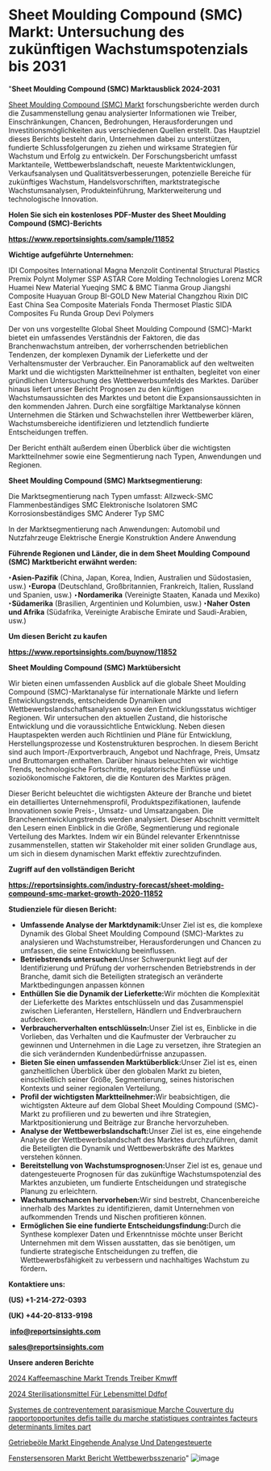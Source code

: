 # Sheet Moulding Compound (SMC) Markt: Untersuchung des zukünftigen Wachstumspotenzials bis 2031

"<strong><b>Sheet Moulding Compound (SMC) Marktausblick 2024-2031</b></strong>

<a href=https://www.reportsinsights.com/sample/11852>Sheet Moulding Compound (SMC) Markt</a> forschungsberichte werden durch die Zusammenstellung genau analysierter Informationen wie Treiber, Einschränkungen, Chancen, Bedrohungen, Herausforderungen und Investitionsmöglichkeiten aus verschiedenen Quellen erstellt. Das Hauptziel dieses Berichts besteht darin, Unternehmen dabei zu unterstützen, fundierte Schlussfolgerungen zu ziehen und wirksame Strategien für Wachstum und Erfolg zu entwickeln. Der Forschungsbericht umfasst Marktanteile, Wettbewerbslandschaft, neueste Marktentwicklungen, Verkaufsanalysen und Qualitätsverbesserungen, potenzielle Bereiche für zukünftiges Wachstum, Handelsvorschriften, marktstrategische Wachstumsanalysen, Produkteinführung, Markterweiterung und technologische Innovation.

<strong><b>Holen Sie sich ein kostenloses PDF-Muster des Sheet Moulding Compound (SMC)-Berichts</b></strong>

<a href=https://www.reportsinsights.com/sample/11852><strong><u>https://www.reportsinsights.com/sample/11852</u></strong></a>

<strong>Wichtige aufgeführte Unternehmen:</strong>

IDI Composites International
    Magna
    Menzolit
    Continental Structural Plastics
    Premix
    Polynt
    Molymer SSP
    ASTAR
    Core Molding Technologies
    Lorenz
    MCR
    Huamei New Material
    Yueqing SMC & BMC
    Tianma Group
    Jiangshi Composite
    Huayuan Group
    BI-GOLD New Material
    Changzhou Rixin
    DIC
    East China Sea Composite Materials
    Fonda Thermoset Plastic
    SIDA Composites
    Fu Runda Group
    Devi Polymers

Der von uns vorgestellte Global Sheet Moulding Compound (SMC)-Markt bietet ein umfassendes Verständnis der Faktoren, die das Branchenwachstum antreiben, der vorherrschenden betrieblichen Tendenzen, der komplexen Dynamik der Lieferkette und der Verhaltensmuster der Verbraucher. Ein Panoramablick auf den weltweiten Markt und die wichtigsten Marktteilnehmer ist enthalten, begleitet von einer gründlichen Untersuchung des Wettbewerbsumfelds des Marktes. Darüber hinaus liefert unser Bericht Prognosen zu den künftigen Wachstumsaussichten des Marktes und betont die Expansionsaussichten in den kommenden Jahren. Durch eine sorgfältige Marktanalyse können Unternehmen die Stärken und Schwachstellen ihrer Wettbewerber klären, Wachstumsbereiche identifizieren und letztendlich fundierte Entscheidungen treffen.

Der Bericht enthält außerdem einen Überblick über die wichtigsten Marktteilnehmer sowie eine Segmentierung nach Typen, Anwendungen und Regionen.

<strong>Sheet Moulding Compound (SMC) Marktsegmentierung:</strong>

Die Marktsegmentierung nach Typen umfasst:
Allzweck-SMC
Flammenbeständiges SMC
Elektronische Isolatoren SMC
Korrosionsbeständiges SMC
Anderer Typ SMC

In der Marktsegmentierung nach Anwendungen:
Automobil und Nutzfahrzeuge
Elektrische Energie
Konstruktion
Andere Anwendung

<strong><b>Führende Regionen und Länder, die in dem Sheet Moulding Compound (SMC) Marktbericht erwähnt werden:</b></strong>

<strong><b>‣Asien-Pazifik</b></strong> (China, Japan, Korea, Indien, Australien und Südostasien, usw.)
<strong><b>‣Europa</b></strong> (Deutschland, Großbritannien, Frankreich, Italien, Russland und Spanien, usw.)
‣<strong><b>Nordamerika</b></strong> (Vereinigte Staaten, Kanada und Mexiko)
<strong><b>‣Südamerika</b></strong> (Brasilien, Argentinien und Kolumbien, usw.)
<strong><b>‣Naher Osten und Afrika</b></strong> (Südafrika, Vereinigte Arabische Emirate und Saudi-Arabien, usw.)

<strong>Um diesen Bericht zu kaufen</strong>

<a href=https://www.reportsinsights.com/buynow/11852><strong><u>https://www.reportsinsights.com/buynow/11852</u></strong></a>

<strong>Sheet Moulding Compound (SMC) Marktübersicht</strong>

Wir bieten einen umfassenden Ausblick auf die globale Sheet Moulding Compound (SMC)-Marktanalyse für internationale Märkte und liefern Entwicklungstrends, entscheidende Dynamiken und Wettbewerbslandschaftsanalysen sowie den Entwicklungsstatus wichtiger Regionen. Wir untersuchen den aktuellen Zustand, die historische Entwicklung und die voraussichtliche Entwicklung. Neben diesen Hauptaspekten werden auch Richtlinien und Pläne für Entwicklung, Herstellungsprozesse und Kostenstrukturen besprochen. In diesem Bericht sind auch Import-/Exportverbrauch, Angebot und Nachfrage, Preis, Umsatz und Bruttomargen enthalten. Darüber hinaus beleuchten wir wichtige Trends, technologische Fortschritte, regulatorische Einflüsse und sozioökonomische Faktoren, die die Konturen des Marktes prägen.

Dieser Bericht beleuchtet die wichtigsten Akteure der Branche und bietet ein detailliertes Unternehmensprofil, Produktspezifikationen, laufende Innovationen sowie Preis-, Umsatz- und Umsatzangaben. Die Branchenentwicklungstrends werden analysiert. Dieser Abschnitt vermittelt den Lesern einen Einblick in die Größe, Segmentierung und regionale Verteilung des Marktes. Indem wir ein Bündel relevanter Erkenntnisse zusammenstellen, statten wir Stakeholder mit einer soliden Grundlage aus, um sich in diesem dynamischen Markt effektiv zurechtzufinden.

<strong>Zugriff auf den vollständigen Bericht</strong>

<a href=https://reportsinsights.com/industry-forecast/sheet-molding-compound-smc-market-growth-2020-11852><strong>https://reportsinsights.com/industry-forecast/sheet-molding-compound-smc-market-growth-2020-11852</strong></a>

<strong>Studienziele für diesen Bericht:</strong>
<ul>
  <li><strong>Umfassende Analyse der Marktdynamik:</strong>Unser Ziel ist es, die komplexe Dynamik des Global Sheet Moulding Compound (SMC)-Marktes zu analysieren und Wachstumstreiber, Herausforderungen und Chancen zu umfassen, die seine Entwicklung beeinflussen.</li>
  <li><strong>Betriebstrends untersuchen:</strong>Unser Schwerpunkt liegt auf der Identifizierung und Prüfung der vorherrschenden Betriebstrends in der Branche, damit sich die Beteiligten strategisch an veränderte Marktbedingungen anpassen können</li>
  <li><strong>Enthüllen Sie die Dynamik der Lieferkette:</strong>Wir möchten die Komplexität der Lieferkette des Marktes entschlüsseln und das Zusammenspiel zwischen Lieferanten, Herstellern, Händlern und Endverbrauchern aufdecken.</li>
  <li><strong>Verbraucherverhalten entschlüsseln:</strong>Unser Ziel ist es, Einblicke in die Vorlieben, das Verhalten und die Kaufmuster der Verbraucher zu gewinnen und Unternehmen in die Lage zu versetzen, ihre Strategien an die sich verändernden Kundenbedürfnisse anzupassen.</li>
  <li><strong>Bieten Sie einen umfassenden Marktüberblick:</strong>Unser Ziel ist es, einen ganzheitlichen Überblick über den globalen Markt zu bieten, einschließlich seiner Größe, Segmentierung, seines historischen Kontexts und seiner regionalen Verteilung.</li>
  <li><strong>Profil der wichtigsten Marktteilnehmer:</strong>Wir beabsichtigen, die wichtigsten Akteure auf dem Global Sheet Moulding Compound (SMC)-Markt zu profilieren und zu bewerten und ihre Strategien, Marktpositionierung und Beiträge zur Branche hervorzuheben.</li>
  <li><strong>Analyse der Wettbewerbslandschaft:</strong>Unser Ziel ist es, eine eingehende Analyse der Wettbewerbslandschaft des Marktes durchzuführen, damit die Beteiligten die Dynamik und Wettbewerbskräfte des Marktes verstehen können.</li>
  <li><strong>Bereitstellung von Wachstumsprognosen:</strong>Unser Ziel ist es, genaue und datengesteuerte Prognosen für das zukünftige Wachstumspotenzial des Marktes anzubieten, um fundierte Entscheidungen und strategische Planung zu erleichtern.</li>
  <li><strong>Wachstumschancen hervorheben:</strong>Wir sind bestrebt, Chancenbereiche innerhalb des Marktes zu identifizieren, damit Unternehmen von aufkommenden Trends und Nischen profitieren können.</li>
  <li><strong>Ermöglichen Sie eine fundierte Entscheidungsfindung:</strong>Durch die Synthese komplexer Daten und Erkenntnisse möchte unser Bericht Unternehmen mit dem Wissen ausstatten, das sie benötigen, um fundierte strategische Entscheidungen zu treffen, die Wettbewerbsfähigkeit zu verbessern und nachhaltiges Wachstum zu fördern<strong>.</strong></li>
</ul>
<strong>Kontaktiere uns:</strong>

<strong>(US) +1-214-272-0393</strong>

<strong>(UK) +44-20-8133-9198</strong>

<strong> </strong><a href=info@reportsinsights.com><strong><u>info@reportsinsights.com</u></strong></a>

<a href=sales@reportsinsights.com><strong><u>sales@reportsinsights.com</u></strong></a>

<strong>Unsere anderen Berichte</strong>

<a href=https://de.linkedin.com/pulse/2024-kaffeemaschine-markt-trends-treiber-kmwff/>2024 Kaffeemaschine Markt Trends Treiber Kmwff</a>

<a href=https://de.linkedin.com/pulse/2024-sterilisationsmittel-für-lebensmittel-ddfpf/>2024 Sterilisationsmittel Für Lebensmittel Ddfpf</a>

<a href=https://github.com/daminid12/RImarketgrowth/blob/main/Systemes-de-contreventement-parasismique-Marche-Couverture-du-rapportopportunites-defis-taille-du-marche-statistiques-contraintes-facteurs-determinants-limites-part.md>Systemes de contreventement parasismique Marche Couverture du rapportopportunites defis taille du marche statistiques contraintes facteurs determinants limites part</a>

<a href=https://de.linkedin.com/pulse/getriebeöle-markt-eingehende-analyse-und-datengesteuerte>Getriebeöle Markt Eingehende Analyse Und Datengesteuerte</a>

<a href=https://de.linkedin.com/pulse/fenstersensoren-markt-bericht-wettbewerbsszenario>Fenstersensoren Markt Bericht Wettbewerbsszenario</a>"
![image](https://github.com/Jaayaachit/RIResearch/assets/158452289/f560f58d-d583-4792-a2e8-643d9b97ac08)
